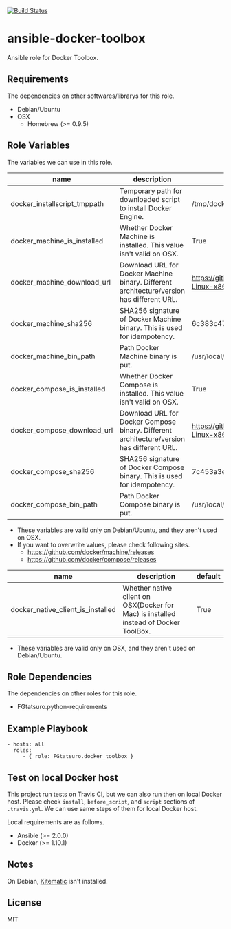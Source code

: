 [![Build Status](https://travis-ci.org/FGtatsuro/ansible-docker-toolbox.svg?branch=master)](https://travis-ci.org/FGtatsuro/ansible-docker-toolbox)

ansible-docker-toolbox
====================================

Ansible role for Docker Toolbox.

Requirements
------------

The dependencies on other softwares/librarys for this role.

- Debian/Ubuntu
- OSX
  - Homebrew (>= 0.9.5)

Role Variables
--------------

The variables we can use in this role.

|name|description|default|
|---|---|---|
|docker_installscript_tmppath|Temporary path for downloaded script to install Docker Engine.|/tmp/docker_install.sh|
|docker_machine_is_installed|Whether Docker Machine is installed. This value isn't valid on OSX.|True|
|docker_machine_download_url|Download URL for Docker Machine binary. Different architecture/version has different URL.|https://github.com/docker/machine/releases/download/v0.6.0/docker-machine-Linux-x86_64|
|docker_machine_sha256|SHA256 signature of Docker Machine binary. This is used for idempotency.|6c383c4716985db2d7ae7e1689cc4acee0b23284e6e852d6bc59011696ca734a|
|docker_machine_bin_path|Path Docker Machine binary is put.|/usr/local/bin/docker-machine|
|docker_compose_is_installed|Whether Docker Compose is installed. This value isn't valid on OSX.|True|
|docker_compose_download_url|Download URL for Docker Compose binary. Different architecture/version has different URL.|https://github.com/docker/compose/releases/download/1.6.2/docker-compose-Linux-x86_64|
|docker_compose_sha256|SHA256 signature of Docker Compose binary. This is used for idempotency.|7c453a3e52fb97bba34cf404f7f7e7913c86e2322d612e00c71bd1588587c91e|
|docker_compose_bin_path|Path Docker Compose binary is put.|/usr/local/bin/docker-compose|

- These variables are valid only on Debian/Ubuntu, and they aren't used on OSX.
- If you want to overwrite values, please check following sites.
  - https://github.com/docker/machine/releases
  - https://github.com/docker/compose/releases

|name|description|default|
|---|---|---|
|docker_native_client_is_installed|Whether native client on OSX(Docker for Mac) is installed instead of Docker ToolBox.|True|

- These variables are valid only on OSX, and they aren't used on Debian/Ubuntu.

Role Dependencies
-----------------

The dependencies on other roles for this role.

- FGtatsuro.python-requirements

Example Playbook
----------------

    - hosts: all
      roles:
         - { role: FGtatsuro.docker_toolbox }

Test on local Docker host
-------------------------

This project run tests on Travis CI, but we can also run then on local Docker host.
Please check `install`, `before_script`, and `script` sections of `.travis.yml`.
We can use same steps of them for local Docker host.

Local requirements are as follows.

- Ansible (>= 2.0.0)
- Docker (>= 1.10.1)

Notes
-----

On Debian, [Kitematic](https://kitematic.com/) isn't installed.

License
-------

MIT
